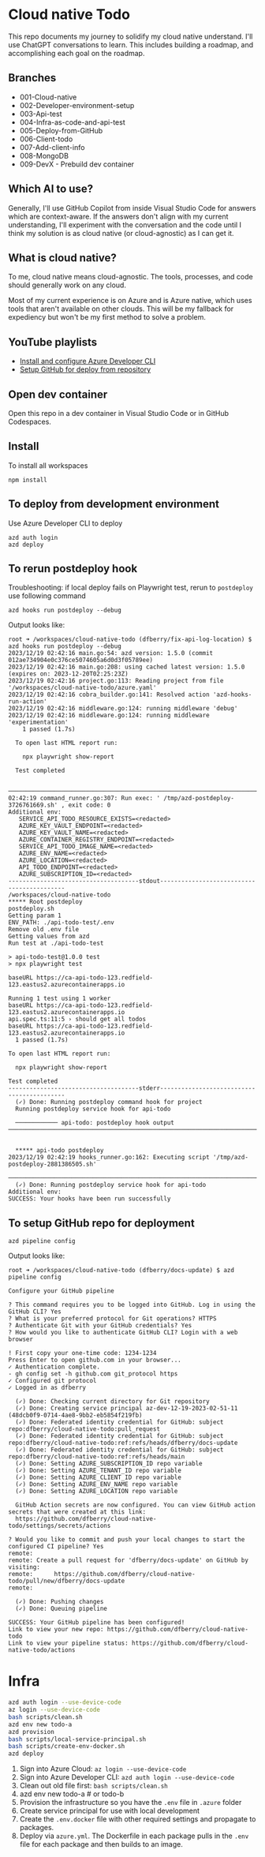 # Cloud native Todo

This repo documents my journey to solidify my cloud native understand. I'll use ChatGPT conversations to learn. This includes building a roadmap, and accomplishing each goal on the roadmap.

## Branches 

* 001-Cloud-native
* 002-Developer-environment-setup
* 003-Api-test 
* 004-Infra-as-code-and-api-test
* 005-Deploy-from-GitHub
* 006-Client-todo
* 007-Add-client-info 
* 008-MongoDB
* 009-DevX - Prebuild dev container

## Which AI to use? 

Generally, I'll use GitHub Copilot from inside Visual Studio Code for answers which are context-aware. If the answers don't align with my current understanding, I'll experiment with the conversation and the code until I think my solution is as cloud native (or cloud-agnostic) as I can get it. 

## What is cloud native? 

To me, cloud native means cloud-agnostic. The tools, processes, and code should generally work on any cloud. 

Most of my current experience is on Azure and is Azure native, which uses tools that aren't available on other clouds. This will be my fallback for expediency but won't be my first method to solve a problem.

## YouTube playlists

* [Install and configure Azure Developer CLI](https://www.youtube.com/watch?v=zxGl4L_WwoE&list=PLAQX7qAUlTDhMm-Lkr91NCPAvrCRcaFEF)
* [Setup GitHub for deploy from repository](https://www.youtube.com/watch?v=zxGl4L_WwoE&list=PLAQX7qAUlTDhMm-Lkr91NCPAvrCRcaFEF&pp=iAQB)

## Open dev container

Open this repo in a dev container in Visual Studio Code or in GitHub Codespaces.

## Install

To install all workspaces

```
npm install
```

## To deploy from development environment

Use Azure Developer CLI to deploy

```
azd auth login
azd deploy
```

## To rerun postdeploy hook

Troubleshooting: if local deploy fails on Playwright test, rerun to `postdeploy` use following command

```
azd hooks run postdeploy --debug
```

Output looks like:

```
root ➜ /workspaces/cloud-native-todo (dfberry/fix-api-log-location) $ azd hooks run postdeploy --debug
2023/12/19 02:42:16 main.go:54: azd version: 1.5.0 (commit 012ae734904e0c376ce5074605a6d0d3f05789ee)
2023/12/19 02:42:16 main.go:208: using cached latest version: 1.5.0 (expires on: 2023-12-20T02:25:23Z)
2023/12/19 02:42:16 project.go:113: Reading project from file '/workspaces/cloud-native-todo/azure.yaml'
2023/12/19 02:42:16 cobra_builder.go:141: Resolved action 'azd-hooks-run-action'
2023/12/19 02:42:16 middleware.go:124: running middleware 'debug'
2023/12/19 02:42:16 middleware.go:124: running middleware 'experimentation'
    1 passed (1.7s)
  
  To open last HTML report run:
  
    npx playwright show-report
  
  Test completed

  ───────────────────────────────────────────────────────────────────────────────────────────────────────────────────────────────────────────────────────────────2023/12/19 02:42:19 command_runner.go:307: Run exec: ' /tmp/azd-postdeploy-3726761669.sh' , exit code: 0
Additional env:
   SERVICE_API_TODO_RESOURCE_EXISTS=<redacted>
   AZURE_KEY_VAULT_ENDPOINT=<redacted>
   AZURE_KEY_VAULT_NAME=<redacted>
   AZURE_CONTAINER_REGISTRY_ENDPOINT=<redacted>
   SERVICE_API_TODO_IMAGE_NAME=<redacted>
   AZURE_ENV_NAME=<redacted>
   AZURE_LOCATION=<redacted>
   API_TODO_ENDPOINT=<redacted>
   AZURE_SUBSCRIPTION_ID=<redacted>
-------------------------------------stdout-------------------------------------------
/workspaces/cloud-native-todo
***** Root postdeploy
postdeploy.sh
Getting param 1
ENV_PATH: ./api-todo-test/.env
Remove old .env file
Getting values from azd
Run test at ./api-todo-test

> api-todo-test@1.0.0 test
> npx playwright test

baseURL https://ca-api-todo-123.redfield-123.eastus2.azurecontainerapps.io

Running 1 test using 1 worker
baseURL https://ca-api-todo-123.redfield-123.eastus2.azurecontainerapps.io
api.spec.ts:11:5 › should get all todos
baseURL https://ca-api-todo-123.redfield-123.eastus2.azurecontainerapps.io
  1 passed (1.7s)

To open last HTML report run:

  npx playwright show-report

Test completed
-------------------------------------stderr-------------------------------------------
  (✓) Done: Running postdeploy command hook for project
  Running postdeploy service hook for api-todo

  ──────────── api-todo: postdeploy hook output ─────────────────────────────────────────────────────────────────────────────────────────────────────────────────


  ***** api-todo postdeploy
2023/12/19 02:42:19 hooks_runner.go:162: Executing script '/tmp/azd-postdeploy-2881386505.sh'
  ───────────────────────────────────────────────────────────────────────────────────────────────────────────────────────────────────────────────────────────────
  (✓) Done: Running postdeploy service hook for api-todo
Additional env:
SUCCESS: Your hooks have been run successfully
```

## To setup GitHub repo for deployment

```
azd pipeline config
```

Output looks like:

```
root ➜ /workspaces/cloud-native-todo (dfberry/docs-update) $ azd pipeline config

Configure your GitHub pipeline

? This command requires you to be logged into GitHub. Log in using the GitHub CLI? Yes
? What is your preferred protocol for Git operations? HTTPS
? Authenticate Git with your GitHub credentials? Yes
? How would you like to authenticate GitHub CLI? Login with a web browser

! First copy your one-time code: 1234-1234
Press Enter to open github.com in your browser... 
✓ Authentication complete.
- gh config set -h github.com git_protocol https
✓ Configured git protocol
✓ Logged in as dfberry

  (✓) Done: Checking current directory for Git repository
  (✓) Done: Creating service principal az-dev-12-19-2023-02-51-11 (48dcb0f9-0714-4ae8-9bb2-eb5854f219fb)
  (✓) Done: Federated identity credential for GitHub: subject repo:dfberry/cloud-native-todo:pull_request
  (✓) Done: Federated identity credential for GitHub: subject repo:dfberry/cloud-native-todo:ref:refs/heads/dfberry/docs-update
  (✓) Done: Federated identity credential for GitHub: subject repo:dfberry/cloud-native-todo:ref:refs/heads/main
  (✓) Done: Setting AZURE_SUBSCRIPTION_ID repo variable
  (✓) Done: Setting AZURE_TENANT_ID repo variable
  (✓) Done: Setting AZURE_CLIENT_ID repo variable
  (✓) Done: Setting AZURE_ENV_NAME repo variable
  (✓) Done: Setting AZURE_LOCATION repo variable

  GitHub Action secrets are now configured. You can view GitHub action secrets that were created at this link:
  https://github.com/dfberry/cloud-native-todo/settings/secrets/actions

? Would you like to commit and push your local changes to start the configured CI pipeline? Yes
remote: 
remote: Create a pull request for 'dfberry/docs-update' on GitHub by visiting:
remote:      https://github.com/dfberry/cloud-native-todo/pull/new/dfberry/docs-update
remote: 

  (✓) Done: Pushing changes
  (✓) Done: Queuing pipeline

SUCCESS: Your GitHub pipeline has been configured!
Link to view your new repo: https://github.com/dfberry/cloud-native-todo
Link to view your pipeline status: https://github.com/dfberry/cloud-native-todo/actions
```

# Infra

```bash
azd auth login --use-device-code
az login --use-device-code
bash scripts/clean.sh
azd env new todo-a
azd provision
bash scripts/local-service-principal.sh
bash scripts/create-env-docker.sh
azd deploy
```

1. Sign into Azure Cloud: `az login --use-device-code`
1. Sign into Azure Developer CLI: `azd auth login --use-device-code`
1. Clean out old file first: `bash scripts/clean.sh`
1. azd env new todo-a # or todo-b
1. Provision the infrastructure so you have the `.env` file in `.azure` folder
1. Create service principal for use with local development
1. Create the `.env.docker` file with other required settings and propagate to packages.
1. Deploy via `azure.yml`. The Dockerfile in each package pulls in the `.env` file for each package and then builds to an image.
